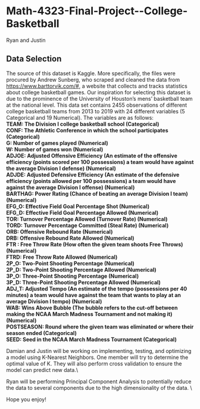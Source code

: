 # Math-4323-Final-Project--College-Basketball
Ryan and Justin

## Data Selection
 The source of this dataset is Kaggle. More specifically, the files were procured by Andrew Sunberg, who scraped and cleaned the data from https://www.barttorvik.com/#, a website that collects and tracks statistics about college basketball games. Our inspiration for selecting this dataset is due to the prominence of the University of Houston’s mens’ basketball team at the national level.
      This data set contains 2455 observations of different college basketball teams from 2013 to 2019 with 24 different variables (5 Categorical and 19 Numerical). The variables are as follows: \
**TEAM: The Division I college basketball school (Categorical)\
CONF: The Athletic Conference in which the school participates (Categorical)\
G: Number of games played (Numerical)\
W: Number of games won (Numerical)\
ADJOE: Adjusted Offensive Efficiency (An estimate of the offensive efficiency (points scored per 100 possessions) a team would have against the average Division I defense) (Numerical)\
ADJDE: Adjusted Defensive Efficiency (An estimate of the defensive efficiency (points allowed per 100 possessions) a team would have against the average Division I offense)  (Numerical)\
BARTHAG: Power Rating (Chance of beating an average Division I team) (Numerical)\
EFG_O: Effective Field Goal Percentage Shot (Numerical)\
EFG_D: Effective Field Goal Percentage Allowed (Numerical)\
TOR: Turnover Percentage Allowed (Turnover Rate) (Numerical)\
TORD: Turnover Percentage Committed (Steal Rate) (Numerical)\
ORB: Offensive Rebound Rate (Numerical)\
DRB: Offensive Rebound Rate Allowed (Numerical)\
FTR : Free Throw Rate (How often the given team shoots Free Throws) (Numerical)\
FTRD: Free Throw Rate Allowed (Numerical) \
2P_O: Two-Point Shooting Percentage (Numerical)\
2P_D: Two-Point Shooting Percentage Allowed (Numerical)\
3P_O: Three-Point Shooting Percentage (Numerical)\
3P_D: Three-Point Shooting Percentage Allowed (Numerical)\
ADJ_T: Adjusted Tempo (An estimate of the tempo (possessions per 40 minutes) a team would have against the team that wants to play at an average Division I tempo) (Numerical)\
WAB: Wins Above Bubble (The bubble refers to the cut-off between making the NCAA March Madness Tournament and not making it)  (Numerical)\
POSTSEASON: Round where the given team was eliminated or where their season ended (Categorical)\
SEED: Seed in the NCAA March Madness Tournament (Categorical)**

Damian and Justin will be working on implementing, testing, and optimizing a model using K-Nearest Neighbors. One member will try to determine the optimal value of K. They will also perform cross validation to ensure the model can predict new data.\

Ryan will be performing Principal Component Analysis to potentially reduce the data to several components due to the high dimensionality of the data. \

Hope you enjoy!
